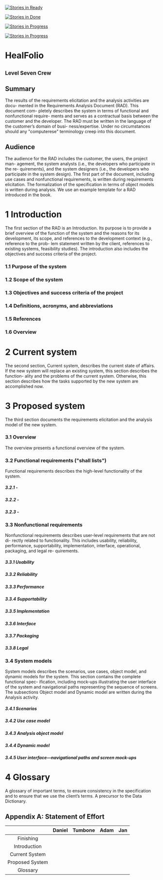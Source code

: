 [![Stories in Ready](https://badge.waffle.io/ComputerArcades/HealFolio.png?label=ready&title=Ready)](http://waffle.io/ComputerArcades/HealFolio)

[![Stories in Done](https://badge.waffle.io/ComputerArcades/HealFolio.png?label=Done)](http://waffle.io/ComputerArcades/HealFolio)

[![Stories in Progress](https://badge.waffle.io/ComputerArcades/HealFolio.svg?label=HealFolio%3Ain%20progress&title=In%20Progress)](http://waffle.io/ComputerArcades/HealFolio)

[![Stories in Progress](https://badge.waffle.io/ComputerArcades/HealFolio.png?label=In%20Progress&title=In%20Progress)](http://waffle.io/ComputerArcades/HealFolio)

HealFolio
=========

<sub> Level Seven Crew </sub>
-----------------------------

Summary
-------

The results of the requirements elicitation and the analysis activities are docu-
mented in the Requirements Analysis Document (RAD). This document com-
pletely describes the system in terms of functional and nonfunctional require-
ments and serves as a contractual basis between the customer and the developer.
The RAD must be written in the language of the customer’s domain of busi-
ness/expertise. Under no circumstances should any "computerese" terminology
creep into this document.

Audience
--------

The audience for the RAD includes the customer, the users, the project man-
agement, the system analysts (i.e., the developers who participate in the re-
quirements), and the system designers (i.e., the developers who participate in
the system design). The first part of the document, including use cases and
nonfunctional requirements, is written during requirements elicitation.  The
formalization of the specification in terms of object models is written during
analysis. We use an example template for a RAD introduced in the book.

# 1 Introduction

The first section of the RAD is an Introduction. Its purpose is to provide a brief
overview of the function of the system and the reasons for its development, its
scope, and references to the development context (e.g., reference to the prob-
lem statement written by the client, references to existing systems, feasibility
studies). The introduction also includes the objectives and success criteria of
the project.

### 1.1 Purpose of the system

### 1.2 Scope of the system

### 1.3 Objectives and success criteria of the project

### 1.4 Definitions, acronyms, and abbreviations

### 1.5 References

### 1.6 Overview

# 2 Current system

The second section, Current system, describes the current state of affairs. If the
new system will replace an existing system, this section describes the function-
ality and the problems of the current system. Otherwise, this section describes
how the tasks supported by the new system are accomplished now.

# 3 Proposed system

The third section documents the requirements elicitation and the analysis model
of the new system.

### 3.1 Overview

The overview presents a functional overview of the system.

### 3.2 Functional requirements ("shall lists")

Functional requirements describes the high-level functionality of the system.

##### 3.2.1 -

##### 3.2.2 -

##### 3.2.3 -

### 3.3 Nonfunctional requirements

Nonfunctional requirements describes user-level requirements that are not di-
rectly related to functionality. This includes usability, reliability, performance,
supportability, implementation, interface, operational, packaging, and legal re-
quirements.

##### 3.3.1 Usability

##### 3.3.2 Reliability

##### 3.3.3 Performance

##### 3.3.4 Supportability

##### 3.3.5 Implementation

##### 3.3.6 Interface

##### 3.3.7 Packaging

##### 3.3.8 Legal

### 3.4 System models

System models describes the scenarios, use cases, object model, and dynamic
models for the system.  This section contains the complete functional spec-
ification, including mock-ups illustrating the user interface of the system and
navigational paths representing the sequence of screens. The subsections Object
model and Dynamic model are written during the Analysis activity.

##### 3.4.1 Scenarios

##### 3.4.2 Use case model

##### 3.4.3 Analysis object model

##### 3.4.4 Dynamic model

##### 3.4.5 User interface—navigational paths and screen mock-ups

# 4 Glossary

A glossary of important terms, to ensure consistency in the specification and to
ensure that we use the client’s terms. A precursor to the Data Dictionary.

Appendix A: Statement of Effort
-------------------------------

|                 | Daniel  | Tumbone | Adam | Jan |
| :-------------: | ------: | ------: | ---: | --: |
| Finishing       |         |         |      |     |
| Introduction    |         |         |      |     |
| Current System  |         |         |      |     |
| Proposed System |         |         |      |     |
| Glossary        |         |         |      |     |
